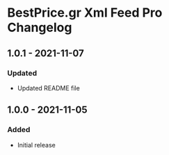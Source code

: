 # BestPrice.gr Xml Feed Pro Changelog

## 1.0.1 - 2021-11-07
### Updated
- Updated README file

## 1.0.0 - 2021-11-05
### Added
- Initial release

